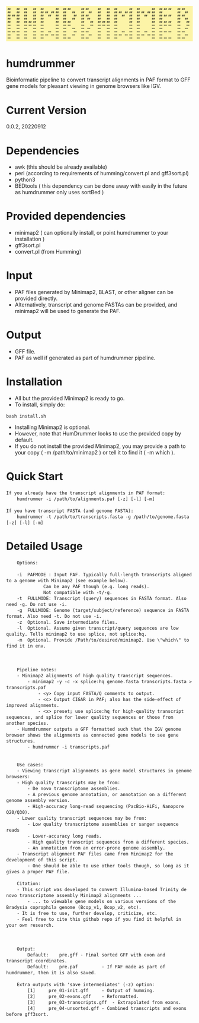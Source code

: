 ![logo](/utils/logo.png)

# humdrummer
Bioinformatic pipeline to convert transcript alignments in PAF format to GFF gene models for pleasant viewing in genome browsers like IGV.

# Current Version
0.0.2, 20220912

# Dependencies
- awk (this should be already available)
- perl (according to requirements of humming/convert.pl and gff3sort.pl)
- python3
- BEDtools ( this dependency can be done away with easily in the future as humdrummer only uses sortBed )

# Provided dependencies
- minimap2 ( can optionally install, or point humdrummer to your installation )
- gff3sort.pl
- convert.pl (from Humming)

# Input
- PAF files generated by Minimap2, BLAST, or other aligner can be provided directly.
- Alternatively, transcript and genome FASTAs can be provided, and minimap2 will be used to generate the PAF.

# Output
- GFF file. 
- PAF as well if generated as part of humdrummer pipeline.

# Installation
- All but the provided Minimap2 is ready to go.
- To install, simply do: 
```
bash install.sh
```
- Installing Minimap2 is optional. 
- However, note that HumDrummer looks to use the provided copy by default.
- If you do not install the provided Minimap2, you may provide a path to your copy ( -m /path/to/minimap2 ) or tell it to find it ( -m which ).



# Quick Start
	If you already have the transcript alignments in PAF format:
		humdrummer -i /path/to/alignments.paf [-z] [-l] [-m]

	If you have transcript FASTA (and genome FASTA):
		humdrummer -t /path/to/transcripts.fasta -g /path/to/genome.fasta [-z] [-l] [-m]


# Detailed Usage




```
	Options:

	-i	PAFMODE : Input PAF. Typically full-length transcripts aligned to a genome with Minimap2 (see example below). 
			  Can be any PAF though (e.g. long reads).
			  Not compatible with -t/-g.
	-t	FULLMODE: Transcript (query) sequences in FASTA format. Also need -g. Do not use -i.
	-g	FULLMODE: Genome (target/subject/reference) sequence in FASTA format. Also need -t. Do not use -i.
	-z	Optional. Save intermediate files.
	-l	Optional. Assume given transcript/query sequences are low quality. Tells minimap2 to use splice, not splice:hq.
	-m	Optional. Provide /Path/to/desired/minimap2. Use \"which\" to find it in env.



	Pipeline notes:
	- Minimap2 alignments of high quality transcript sequences.
		- minimap2 -y -c -x splice:hq genome.fasta transcripts.fasta > transcripts.paf
			- <y> Copy input FASTA/Q comments to output.
			- <c> Output CIGAR in PAF; also has the side-effect of improved alignments.
			- <x> preset; use splice:hq for high-quality transcript sequences, and splice for lower quality sequences or those from another species.
	- Hummdrummer outputs a GFF formatted such that the IGV genome browser shows the alignments as connected gene models to see gene structures.
		- humdrummer -i transcripts.paf
	

	Use cases:
	- Viewing transcript alignments as gene model structures in genome browsers:
	- High quality transcripts may be from:
		- De novo transcriptome assemblies.
		- A previous genome annotation, or annotation on a different genome assembly version.
		- High-accuracy long-read sequencing (PacBio-HiFi, Nanopore Q20/Q30).
	- Lower quality transcript sequences may be from:
		- Low quality transcriptome assemblies or sanger sequence reads
		- Lower-accuracy long reads.
		- High quality transcript sequences from a different species.
		- An annotation from an error-prone genome assembly.
	- Transcript alignment PAF files came from Minimap2 for the development of this script.
		- One should be able to use other tools though, so long as it gives a proper PAF file.

	Citation:
	- This script was developed to convert Illumina-based Trinity de novo transcriptome assembly Minimap2 alignments ...
		- ... to viewable gene models on various versions of the Bradysia coprophila genome (Bcop_v1, Bcop_v2, etc).
	- It is free to use, further develop, criticize, etc.
	- Feel free to cite this github repo if you find it helpful in your own research.



	Output:
		Default:	pre.gff	- Final sorted GFF with exon and transcript coordinates.
		Default:	pre.paf			- If PAF made as part of humdrummer, then it is also saved.

	Extra outputs with 'save intermediates' (-z) option:
		[1]		pre_01-init.gff		- Output of humming.
		[2]		pre_02-exons.gff	- Reformatted.
		[3]		pre_03-transcripts.gff	- Extrapolated from exons.
		[4]		pre_04-unsorted.gff	- Combined transcripts and exons before gff3sort.
```
